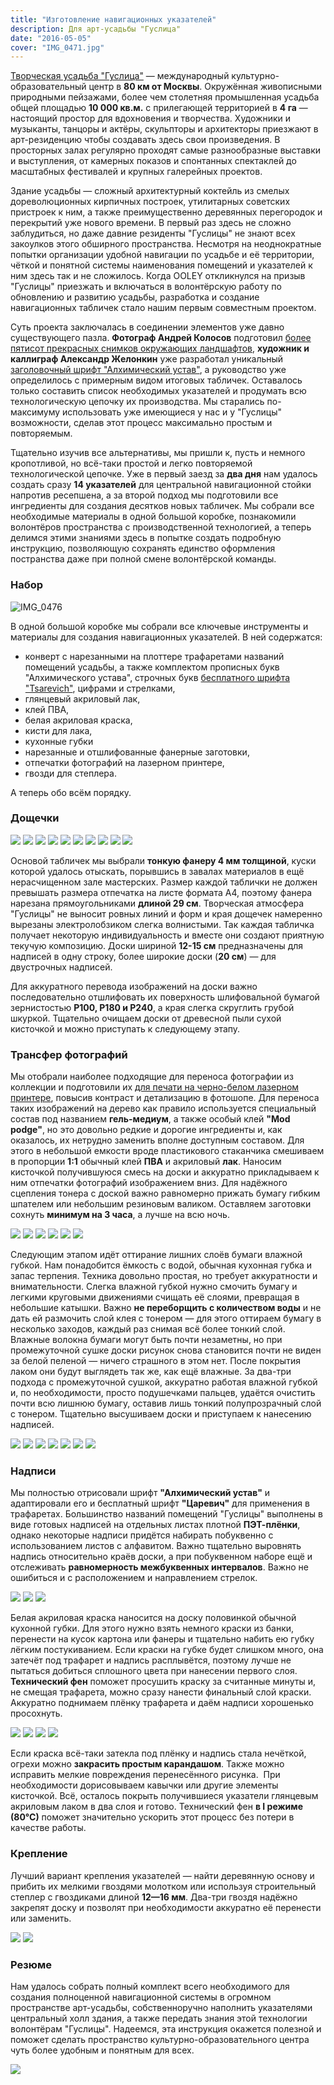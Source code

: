 ```yaml
---
title: "Изготовление навигационных указателей"
description: Для арт-усадьбы "Гуслица"
date: "2016-05-05"
cover: "IMG_0471.jpg"
---
```


[Творческая усадьба "Гуслица"](/workshop/catalog/guslitsa/) — международный культурно-образовательный центр в **80 км от Москвы**. Окружённая живописными природными пейзажами, более чем столетняя промышленная усадьба общей площадью **10 000 кв.м.** с прилегающей территорией в **4 га** — настоящий простор для вдохновения и творчества. Художники и музыканты, танцоры и актёры, скульпторы и архитекторы приезжают в арт-резиденцию чтобы создавать здесь свои произведения. В просторных залах регулярно проходят самые разнообразные выставки и выступления, от камерных показов и спонтанных спектаклей до масштабных фестивалей и крупных галерейных проектов.

Здание усадьбы — сложный архитектурный коктейль из смелых дореволюционных кирпичных построек, утилитарных советских пристроек к ним, а также преимущественно деревянных перегородок и перекрытий уже нового времени. В первый раз здесь не сложно заблудиться, но даже давние резиденты "Гуслицы" не знают всех закоулков этого обширного пространства. Несмотря на неоднократные попытки организации удобной навигации по усадьбе и её территории, чёткой и понятной системы наименования помещений и указателей к ним здесь так и не сложилось. Когда OOLEY откликнулся на призыв "Гуслицы" приезжать и включаться в волонтёрскую работу по обновлению и развитию усадьбы, разработка и создание навигационных табличек стало нашим первым совместным проектом.

Суть проекта заключалась в соединении элементов уже давно существующего пазла. **Фотограф Андрей Колосов** подготовил [более пятисот прекрасных снимков окружающих ландшафтов](https://www.facebook.com/profile.php?id=1836861050&sk=photos&collection_token=1836861050%3A2305272732%3A69&set=a.10203796223626172.1073741917.1836861050&type=3), **художник и каллиграф Александр Желонкин** уже разработал уникальный [заголовочный шрифт "Алхимический устав"](https://www.facebook.com/photo.php?fbid=1518767961751813&set=a.1478078882487388.1073741833.100008558714232&type=3&theater), а руководство уже определилось с примерным видом итоговых табличек. Оставалось только составить список необходимых указателей и продумать всю технологическую цепочку их производства. Мы старались по-максимуму использовать уже имеющиеся у нас и у "Гуслицы" возможности, сделав этот процесс максимально простым и повторяемым.

Тщательно изучив все альтернативы, мы пришли к, пусть и немного кропотливой, но всё-таки простой и легко повторяемой технологической цепочке. Уже в первый заезд за **два дня** нам удалось создать сразу **14 указателей** для центральной навигационной стойки напротив ресепшена, а за второй подход мы подготовили все ингредиенты для создания десятков новых табличек. Мы собрали все необходимые материалы в одной большой коробке, познакомили волонтёров пространства с производственной технологией, а теперь делимся этими знаниями здесь в попытке создать подробную инструкцию, позволяющую сохранять единство оформления постранства даже при полной смене волонтёрской команды.

### Набор

![IMG_0476](./images/IMG_0476.jpg)

В одной большой коробке мы собрали все ключевые инструменты и материалы для создания навигационных указателей. В ней содержатся:

- конверт с нарезанными на плоттере трафаретами названий помещений усадьбы, а также комплектом прописных букв "Алхимического устава", строчных букв [бесплатного шрифта "Tsarevich"](http://mishapanfilov.ru/font_tsarevich.html), цифрами и стрелками,
- глянцевый акриловый лак,
- клей ПВА,
- белая акриловая краска,
- кисти для лака,
- кухонные губки
- нарезанные и отшлифованные фанерные заготовки,
- отпечатки фотографий на лазерном принтере,
- гвозди для степлера.

А теперь обо всём порядку.

### Дощечки

![](./images/0B03lnYKEbY.jpg)
![](./images/IMG_0340.jpg)
![](./images/IMG_0346.jpg)
![](./images/IMG_0355.jpg)
![](./images/IMG_0367.jpg)
![](./images/IMG_0369.jpg)
![](./images/IMG_0379.jpg)
![](./images/IMG_0381.jpg)
![](./images/IMG_0390.jpg)
![](./images/IMG_0392.jpg)

Основой табличек мы выбрали **тонкую фанеру 4 мм толщиной**, куски которой удалось отыскать, порывшись в завалах материалов в ещё нерасчищенном зале мастерских. Размер каждой таблички не должен превышать размера отпечатка на листе формата А4, поэтому фанера нарезана прямоугольниками **длиной 29 см**. Творческая атмосфера "Гуслицы" не выносит ровных линий и форм и края дощечек намеренно вырезаны электролобзиком слегка волнистыми. Так каждая табличка получает некоторую индивидуальность и вместе они создают приятную текучую композицию. Доски шириной **12-15 см** предназначены для надписей в одну строку, более широкие доски (**20 см**) — для двустрочных надписей.

Для аккуратного перевода изображений на доски важно последовательно отшлифовать их поверхность шлифовальной бумагой зернистостью **Р100, Р180 и Р240**, а края слегка скруглить грубой шкуркой. Тщательно очищаем доски от древесной пыли сухой кисточкой и можно приступать к следующему этапу.

### Трансфер фотографий

Мы отобрали наиболее подходящие для переноса фотографии из коллекции и подготовили их [для печати на черно-белом лазерном принтере](https://yadi.sk/d/MxtIwLqdrWnFc), повысив контраст и детализацию в фотошопе. Для переноса таких изображений на дерево как правило используется специальный состав под названием **гель-медиум**, а также особый клей **"Mod podge"**, но это довольно редкие и дорогие ингредиенты и, как оказалось, их нетрудно заменить вполне доступным составом. Для этого в небольшой емкости вроде пластикового стаканчика смешиваем в пропорции **1:1** обычный клей **ПВА** и акриловый **лак**. Наносим кисточкой получившуюся смесь на доски и аккуратно прикладываем к ним отпечатки фотографий изображением вниз. Для надёжного сцепления тонера с доской важно равномерно прижать бумагу гибким шпателем или небольшим резиновым валиком. Оставляем заготовки сохнуть **минимум на 3 часа**, а лучше на всю ночь.

![](./images/hD96WsvLsQs.jpg)
![](./images/IMG_0399.jpg)
![](./images/IMG_0401.jpg)
![](./images/IMG_0426.jpg)
![](./images/IMG_0431.jpg)
![](./images/IMG_0434.jpg)

Следующим этапом идёт оттирание лишних слоёв бумаги влажной губкой. Нам понадобится ёмкость с водой, обычная кухонная губка и запас терпения. Техника довольно простая, но требует аккуратности и внимательности. Слегка влажной губкой нужно смочить бумагу и легкими круговыми движениями счищать её слоями, превращая в небольшие катышки. Важно **не переборщить с количеством воды** и не дать ей размочить слой клея с тонером — для этого оттираем бумагу в несколько заходов, каждый раз снимая всё более тонкий слой. Влажные волокна бумаги могут быть почти незаметны, но при промежуточной сушке доски рисунок снова становится почти не виден за белой пеленой — ничего страшного в этом нет. После покрытия лаком они будут выглядеть так же, как ещё влажные. За два-три подхода с промежуточной сушкой, аккуратно работая влажной губкой и, по необходимости, просто подушечками пальцев, удаётся очистить почти всю лишнюю бумагу, оставив лишь тонкий полупрозрачный слой с тонером. Тщательно высушиваем доски и приступаем к нанесению надписей.

![](./images/IMG_0438.jpg)
![](./images/IMG_0440.jpg)
![](./images/IMG_0441.jpg)
![](./images/IMG_0444.jpg)
![](./images/IMG_0445.jpg)
![](./images/IMG_0448.jpg)
![](./images/IMG_0450.jpg)

### Надписи

Мы полностью отрисовали шрифт **"Алхимический устав"** и адаптировали его и бесплатный шрифт **"Царевич"** для применения в трафаретах. Большинство названий помещений "Гуслицы" выполнены в виде готовых надписей на отдельных листах плотной **ПЭТ-плёнки**, однако некоторые надписи придётся набирать побуквенно с использованием листов с алфавитом. Важно тщательно выровнять надпись относительно краёв доски, а при побуквенном наборе ещё и отслеживать **равномерность межбуквенных интервалов**. Важно не ошибиться и с расположением и направлением стрелок.

![](./images/icHZvmtDCww.jpg)
![](./images/IMG_0451.jpg)
![](./images/IMG_0455.jpg)

Белая акриловая краска наносится на доску половинкой обычной кухонной губки. Для этого нужно взять немного краски из банки, перенести на кусок картона или фанеры и тщательно набить ею губку лёгким постукиванием. Если краски на губке будет слишком много, она затечёт под трафарет и надпись расплывётся, поэтому лучше не пытаться добиться сплошного цвета при нанесении первого слоя. **Технический фен** поможет просушить краску за считанные минуты и, не смещая трафарета, можно сразу нанести финальный слой краски. Аккуратно поднимаем плёнку трафарета и даём надписи хорошенько просохнуть.

![](./images/IMG_0458.jpg)
![](./images/IMG_0460.jpg)
![](./images/IMG_0463.jpg)
![](./images/jtoYXctG2fU.jpg)

Если краска всё-таки затекла под плёнку и надпись стала нечёткой, огрехи можно **закрасить простым карандашом**. Также можно исправить мелкие повреждения перенесённого рисунка.  При необходимости дорисовываем кавычки или другие элементы кисточкой. Всё, осталось покрыть получившиеся указатели глянцевым акриловым лаком в два слоя и готово. Технический фен **в I режиме (80°С)** поможет значительно ускорить этот процесс без потери в качестве работы.

### Крепление

Лучший вариант крепления указателей — найти деревянную основу и прибить их мелкими гвоздями молотком или используя строительный степлер с гвоздиками длиной **12—16 мм**. Два-три гвоздя надёжно закрепят доску и позволят при необходимости аккуратно её перенести или заменить.

![](./images/IMG_0465.jpg)
![](./images/IMG_0475.jpg)

### Резюме

Нам удалось собрать полный комплект всего необходимого для создания полноценной навигационной системы в огромном пространстве арт-усадьбы, собственноручно наполнить указателями центральный холл здания, а также передать знания этой технологии волонтёрам "Гуслицы". Надеемся, эта инструкция окажется полезной и поможет сделать пространство культурно-образовательного центра чуть более удобным и понятным для всех.

![](./images/RKMor3KTDQY.jpg)
